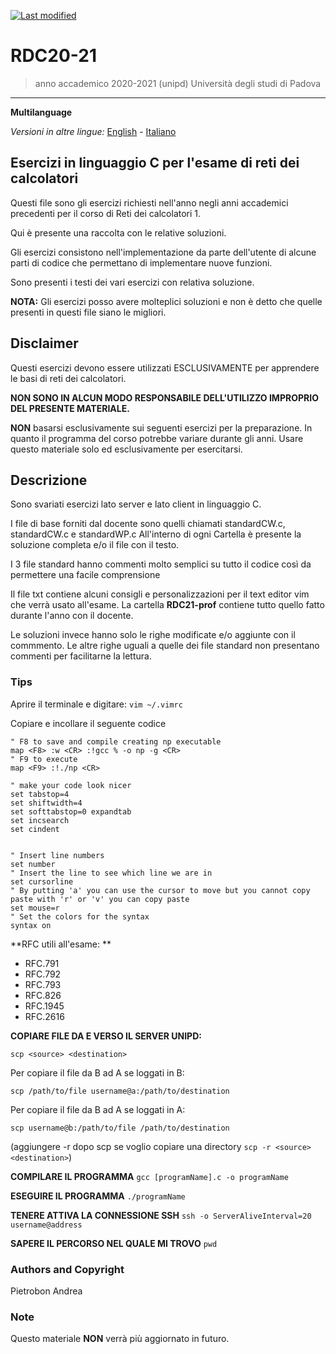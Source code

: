 [![Last modified](https://img.shields.io/badge/Last%20modified-10--Aug--2021-red)](https://github.com/Piero24/F.SW16-17)
# RDC20-21

> anno accademico 2020-2021 (unipd)
> Università degli studi di Padova

---
**Multilanguage**

*Versioni in altre lingue:* [English](https://github.com/Piero24/RDC20-21/blob/main/README-EN.md) - [Italiano](https://github.com/Piero24/RDC20-21/blob/main/README.md)

## Esercizi in linguaggio C per l'esame di reti dei calcolatori


Questi file sono gli esercizi richiesti nell'anno negli anni accademici precedenti per
il corso di Reti dei calcolatori 1.

Qui è presente una raccolta con le relative soluzioni.

Gli esercizi consistono nell'implementazione da parte dell'utente di alcune parti di codice
che permettano di implementare nuove funzioni.

Sono presenti i testi dei vari esercizi con relativa soluzione.

**NOTA:** Gli esercizi posso avere molteplici soluzioni e non è detto che quelle presenti
in questi file siano le migliori.


## Disclaimer


Questi esercizi devono essere utilizzati ESCLUSIVAMENTE per apprendere le basi
di reti dei calcolatori.


**NON SONO IN ALCUN MODO RESPONSABILE DELL'UTILIZZO IMPROPRIO DEL PRESENTE MATERIALE.**


**NON** basarsi esclusivamente sui seguenti esercizi per la preparazione.
In quanto il programma del corso potrebbe variare durante gli anni.
Usare questo materiale solo ed esclusivamente per esercitarsi.


## Descrizione


Sono svariati esercizi lato server e lato client in linguaggio C.

I file di base forniti dal docente sono quelli chiamati standardCW.c, standardCW.c e standardWP.c
All'interno di ogni Cartella è presente la soluzione completa e/o il file con il testo.

I 3 file standard hanno commenti molto semplici su tutto il codice così da permettere
una facile comprensione

Il file txt contiene alcuni consigli e personalizzazioni per il text editor vim che verrà usato all'esame.
La cartella **RDC21-prof** contiene tutto quello fatto durante l'anno con il docente. 

Le soluzioni invece hanno solo le righe modificate e/o aggiunte con il commmento.
Le altre righe uguali a quelle dei file standard non presentano commenti per facilitarne la lettura.

### Tips

Aprire il terminale e digitare: `vim ~/.vimrc`

Copiare e incollare il seguente codice

```
" F8 to save and compile creating np executable                                                                                                                                           
map <F8> :w <CR> :!gcc % -o np -g <CR>
" F9 to execute
map <F9> :!./np <CR>

" make your code look nicer
set tabstop=4
set shiftwidth=4
set softtabstop=0 expandtab
set incsearch
set cindent


" Insert line numbers
set number
" Insert the line to see which line we are in
set cursorline
" By putting 'a' you can use the cursor to move but you cannot copy paste with 'r' or 'v' you can copy paste
set mouse=r
" Set the colors for the syntax
syntax on
```

**RFC utili all'esame: **

- RFC.791
- RFC.792
- RFC.793
- RFC.826
- RFC.1945
- RFC.2616

**COPIARE FILE DA E VERSO IL SERVER UNIPD:**

`scp <source> <destination>`

Per copiare il file da B ad A se loggati in B:

`scp /path/to/file username@a:/path/to/destination`

Per copiare il file da B ad A se loggati in A:

`scp username@b:/path/to/file /path/to/destination`

(aggiungere -r dopo scp se voglio copiare una directory `scp -r <source> <destination>`)

  
**COMPILARE IL PROGRAMMA**
`gcc [programName].c -o programName`
  
**ESEGUIRE IL PROGRAMMA**
`./programName`

**TENERE ATTIVA LA CONNESSIONE SSH**
`ssh -o ServerAliveInterval=20 username@address`

**SAPERE IL PERCORSO NEL QUALE MI TROVO**
`pwd`


### Authors and Copyright

Pietrobon Andrea

### Note

Questo materiale **NON** verrà più aggiornato in futuro.
